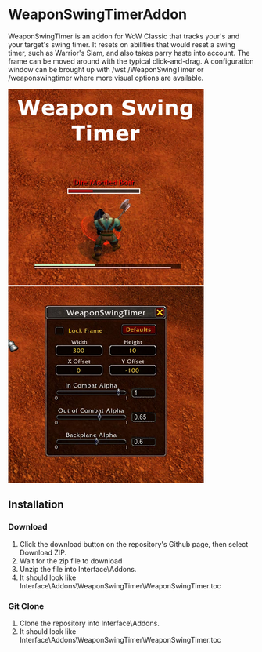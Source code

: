 # WeaponSwingTimerAddon
WeaponSwingTimer is an addon for WoW Classic that tracks your's and your target's swing timer. It resets on abilities that would reset a swing timer, such as Warrior's Slam, and also takes parry haste into account. The frame can be moved around with the typical click-and-drag. A configuration window can be brought up with /wst /WeaponSwingTimer or /weaponswingtimer where more visual options are available.

![alt text](Images/CurseImage.png) 
![alt text](Images/ConfigWindow.png)

## Installation
### Download
1. Click the download button on the repository's Github page, then select Download ZIP.
2. Wait for the zip file to download
3. Unzip the file into Interface\Addons.
4. It should look like Interface\Addons\WeaponSwingTimer\WeaponSwingTimer.toc
### Git Clone
1. Clone the repository into Interface\Addons.
2. It should look like Interface\Addons\WeaponSwingTimer\WeaponSwingTimer.toc
